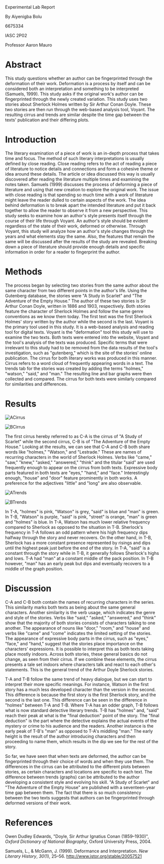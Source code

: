 Experimental Lab Report

By Aiyenigba Bolu

6675334

IASC 2P02

Professor Aaron Mauro

# Abstract

This study questions whether an author can be fingerprinted through the deformation of their work. Deformation is a process by itself and can be considered both an interpretation and something to be interpreted (Samuels, 1999). This study asks if the original work's author can be fingerprinted through the newly created variation. This study uses two stories about Sherlock Holmes written by Sir Arthur Conan Doyle. These two stories are then run through the web-based analysis tool, Voyant. The resulting cirrus and trends are similar despite the time gap between the texts' publication and their differing plots.

# Introduction

The literary examination of a piece of work is an in-depth process that takes time and focus. The method of such literary interpretations is usually defined by close reading. Close reading refers to the act of reading a piece of literature to notice details and connections and form a cohesive theme or idea around these details. The article or idea discussed this way is usually discovered after reading the literature multiple times and examining the notes taken. Samuels (1999) discusses the process of deforming a piece of literature and using that new creation to explore the original work. The issue with close reading is that spending so much time with a work of literature might leave the reader dulled to certain aspects of the work. The idea behind deformation is to break apart the intended literature and put it back together to allow the reader to observe it from a new perspective. This study seeks to examine how an author's style presents itself through the course of their life through Voyant. An author's style should be evident regardless of the state of their work, deformed or otherwise. Through Voyant, this study will analyze how an author's style changes through the years and what elements stay the same. Also, the features that remain the same will be discussed after the results of the study are revealed. Breaking down a piece of literature should provide enough details and specific information in order for a reader to fingerprint the author.

# Methods

The process began by selecting two stories from the same author about the same character from two different points in the author's life. Using the Gutenberg database, the stories were "A Study in Scarlet" and "The Adventure of the Empty House." The author of these two stories is Sir Arthur Conan Doyle, written in 1886 and 1903, respectively. Both stories feature the character of Sherlock Holmes and follow the same genre conventions as we know them today. The first text was the first Sherlock Holmes' story written by the author while the second is the last. Voyant is the primary tool used in this study. It is a web-based analysis and reading tool for digital texts. Voyant is the "deformation" tool this study will use to examine the two texts. Both texts were entered into the website, Voyant and the tool's analysis of the texts was produced. Specific terms that were irrelevant to this study had to be removed from the data results of the tool's investigation, such as "gutenberg," which is the site of the stories' online publication. The cirrus for both literary works was produced in this manner. Cirrus refers to a word cloud of frequently appearing words in a text. The trends tab for the stories was created by adding the terms "holmes," "watson," "said," and "man." The resulting line and bar graphs were then collected and compared. The cirrus for both texts were similarly compared for similarities and differences.

# Results

![ACirrus](ACirrus.png)

![BCirrus](BCirrus.png)

The first cirrus hereby referred to as C-A is the cirrus of "A Study of Scarlet" while the second cirrus, C-B is of "The Adventure of the Empty House." Looking at the results, we can see that C-A and C-B both share words like "holmes," "Watson," and "Lestrade." These are names of recurring characters in the world of Sherlock Holmes. Verbs like "came," "saw," "knew," "asked," "answered," "think" and the titular "said" are used frequently enough to appear on the cirrus from both texts. Expressive body parts featured in both texts are "eyes," "hand," and "face." Interestingly enough, "house" and "door" feature prominently in both works. A preference for the adjectives "little" and "long" are also observable.

![ATrends](ATrends.png)

![BTrends](BTrends.png)

In T-A, "holmes" is pink, "Watson" is grey, "said" is blue and "man" is green. In T-B, "Watson" is purple, "said" is pink, "street" is orange, "man" is green and "holmes" is blue. In T-A, Watson has much lower relative frequency compared to Sherlock as opposed to the situation in T-B. Sherlock's frequency in T-A follows an odd pattern where his high frequency dips halfway through the story and never recovers. On the other hand, in T-B, Sherlock has a more constant presence represented by risings and dips until the highest peak just before the end of the story. In T-A, "said" is a constant through the story while in T-B, it generally follows Sherlock's highs and lows. T-A had "man" at a constant middle of the pack position. In T-B however, "man" has an early peak but dips and eventually recovers to a middle of the graph position.

# Discussion

C-A and C-B both contain the names of recurring characters in the series. This similarity marks both texts as being about the same general characters. Another similarity is the verb usage, which indicates the genre and style of the stories. Verbs like "said," "asked," "answered," and "think" show that the majority of both stories consists of characters talking to one another. The appearance of nouns like "door," "room," and "house" and verbs like "came" and "come" indicates the limited setting of the stories. The appearance of expressive body parts in the cirrus, such as "eyes," "face," and "hand," suggest that the stories place importance on the characters' expressions. It is possible to interpret this as both texts taking place mostly indoors. Across both stories, these general basics do not change, as seen from their cirrus. If we combine these elements, the cirrus presents a tale set indoors where characters talk and react to each other's statements. This is the general trend of the Arthur Doyle Sherlock stories.

T-A and T-B follow the same trend of heavy dialogue, but we can start to interpret their more specific meanings. For instance, Watson in the first story has a much less developed character than the version in the second. This difference is because the first story is the first Sherlock story, and the second is the last one. This difference can be seen in the difference in "holmes" between T-A and T-B. Where T-A has an odder graph, T-B follows what is now standard detective literary trends. T-B has "holmes" and, "said" reach their peak at what is the "final deduction" point of the story. The "final deduction" is the part where the detective explains the actual events of the mystery or crime to his audience and the readers. Another instance is the early peak of T-B's "man" as opposed to T-A's middling "man." The early height is the result of the author introducing characters and then proceeding to name them, which results in the dip we see for the rest of the story.

So far, we have seen that when texts are deformed, the author can be fingerprinted through their choice of words and when they use them. The differences in the cirrus can be attributed to the different plots between stories, as certain characters and locations are specific to each text. The difference between trends (graphs) can be attributed to the author developing a consistent style and evolving his skill. "A Study of Scarlet" and "The Adventure of the Empty House" are published with a seventeen-year time gap between them. The fact that there is so much consistency between the two texts suggests that authors can be fingerprinted through deformed versions of their work.

# References

Owen Dudley Edwards, "Doyle, Sir Arthur Ignatius Conan (1859–1930)", _Oxford Dictionary of National Biography_, Oxford University Press, 2004.

Samuels, L., & McGann, J. (1999). Deformance and Interpretation. _New Literary History_, _30_(1), 25–56. http://www.jstor.org/stable/20057521